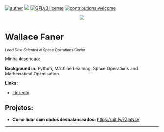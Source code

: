[![author](https://img.shields.io/badge/author-carlosfab-red.svg)](https://www.linkedin.com/in/carlosfab) [![](https://img.shields.io/badge/python-3.7+-blue.svg)](https://www.python.org/downloads/release/python-365/) [![GPLv3 license](https://img.shields.io/badge/License-GPLv3-blue.svg)](http://perso.crans.org/besson/LICENSE.html) [![contributions welcome](https://img.shields.io/badge/contributions-welcome-brightgreen.svg?style=flat)](https://github.com/carlosfab/data_science/issues)

<p align="center">
  <img src="https://github.com/wallacefaner/data_science/blob/master/Captura%20de%20Tela%202020-06-02%20às%2017.42.54.png" >
</p>

# Wallace Faner 
<sub>*Lead Data Scientist* at Space Operations Center</sub>

Minha descricao: 

**Background in:** Python, Machine Learning, Space Operations and Mathematical Optimisation.

**Links:**
* [LinkedIn](https://www.linkedin.com/feed/)



## Projetos:

* **Como lidar com dados desbalanceados:** https://bit.ly/2ZlaNsV

---

